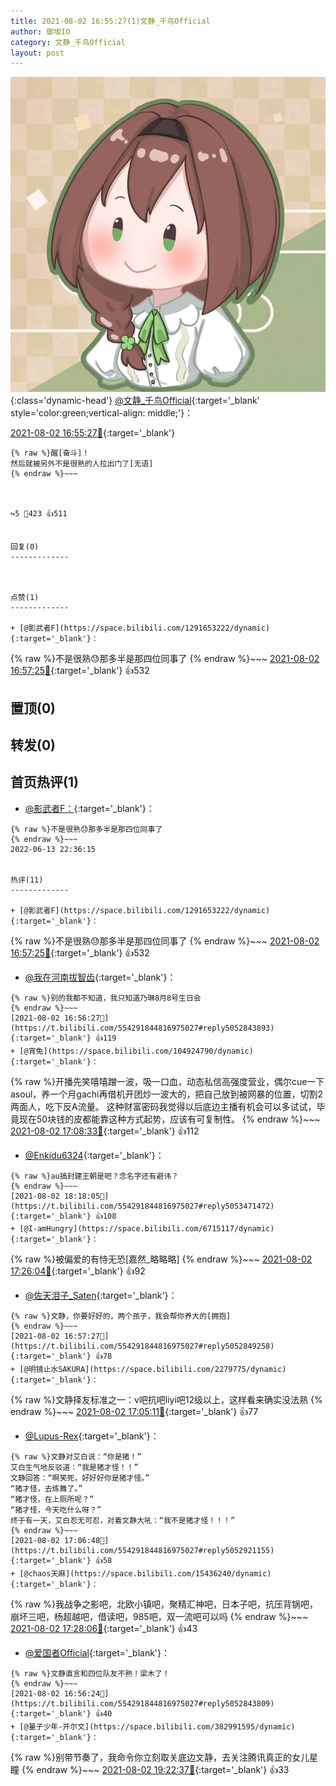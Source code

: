 ```yaml
---
title: 2021-08-02 16:55:27(1)文静_千鸟Official
author: 御坂IO
category: 文静_千鸟Official
layout: post
---
```


![img](/images/ac7482ed1b9a7f203dc68c0c4a77c488a27b108a.jpg){:class='dynamic-head'}
[@文静_千鸟Official](https://space.bilibili.com/667526012/dynamic){:target='_blank' style='color:green;vertical-align: middle;'}：

[2021-08-02 16:55:27🔗](https://t.bilibili.com/554291844816975027){:target='_blank'}

~~~
{% raw %}醒[奋斗]！
然后就被另外不是很熟的人拉出门了[无语]
{% endraw %}~~~



↪️5 💬423 👍511


回复(0)
-------------



点赞(1)
-------------

+ [@影武者F](https://space.bilibili.com/1291653222/dynamic){:target='_blank'}：
~~~
{% raw %}不是很熟😓那多半是那四位同事了
{% endraw %}~~~
[2021-08-02 16:57:25🔗](https://t.bilibili.com/554291844816975027#reply5052852170){:target='_blank'} 👍532


置顶(0)
-------------



转发(0)
-------------



首页热评(1)
-------------

+ [@影武者F：](https://space.bilibili.com/1291653222/dynamic){:target='_blank'}：
~~~
{% raw %}不是很熟😓那多半是那四位同事了
{% endraw %}~~~
2022-06-13 22:36:15


热评(11)
-------------

+ [@影武者F](https://space.bilibili.com/1291653222/dynamic){:target='_blank'}：
~~~
{% raw %}不是很熟😓那多半是那四位同事了
{% endraw %}~~~
[2021-08-02 16:57:25🔗](https://t.bilibili.com/554291844816975027#reply5052852170){:target='_blank'} 👍532
+ [@我在河南拔智齿](https://space.bilibili.com/26029363/dynamic){:target='_blank'}：
~~~
{% raw %}别的我都不知道，我只知道乃琳8月8号生日会
{% endraw %}~~~
[2021-08-02 16:56:27🔗](https://t.bilibili.com/554291844816975027#reply5052843893){:target='_blank'} 👍119
+ [@宵兔](https://space.bilibili.com/104924790/dynamic){:target='_blank'}：
~~~
{% raw %}开播先笑嘻嘻蹭一波，吸一口血，动态私信高强度营业，偶尔cue一下asoul，养一个月gachi再借机开团炒一波大的，把自己放到被网暴的位置，切割2两面人，吃下反A流量。
这种财富密码我觉得以后底边主播有机会可以多试试，毕竟现在50块钱的皮都能靠这种方式起势，应该有可复制性。
{% endraw %}~~~
[2021-08-02 17:08:33🔗](https://t.bilibili.com/554291844816975027#reply5052930742){:target='_blank'} 👍112
+ [@Enkidu6324](https://space.bilibili.com/1213108116/dynamic){:target='_blank'}：
~~~
{% raw %}au搞封建王朝是吧？念名字还有避讳？
{% endraw %}~~~
[2021-08-02 18:18:05🔗](https://t.bilibili.com/554291844816975027#reply5053471472){:target='_blank'} 👍108
+ [@I-amHungry](https://space.bilibili.com/6715117/dynamic){:target='_blank'}：
~~~
{% raw %}被偏爱的有恃无恐[嘉然_略略略]
{% endraw %}~~~
[2021-08-02 17:26:04🔗](https://t.bilibili.com/554291844816975027#reply5053058205){:target='_blank'} 👍92
+ [@佐天泪子_Saten](https://space.bilibili.com/22646444/dynamic){:target='_blank'}：
~~~
{% raw %}文静，你要好好的，两个孩子，我会帮你养大的[拥抱]
{% endraw %}~~~
[2021-08-02 16:57:27🔗](https://t.bilibili.com/554291844816975027#reply5052849258){:target='_blank'} 👍78
+ [@明镜止水SAKURA](https://space.bilibili.com/2279775/dynamic){:target='_blank'}：
~~~
{% raw %}文静择友标准之一：v吧抗吧liyi吧12级以上，这样看来确实没法熟
{% endraw %}~~~
[2021-08-02 17:05:11🔗](https://t.bilibili.com/554291844816975027#reply5052907324){:target='_blank'} 👍77
+ [@Lupus-Rex](https://space.bilibili.com/381708963/dynamic){:target='_blank'}：
~~~
{% raw %}文静对艾白说：“你是猪！” 
艾白生气地反驳道：“我是猪才怪！！” 
文静回答：“啊笑死，好好好你是猪才怪。”
“猪才怪，去练舞了。” 
“猪才怪，在上厕所呢？”
“猪才怪，今天吃什么呀？” 
终于有一天，艾白忍无可忍，对着文静大吼：“我不是猪才怪！！！”
{% endraw %}~~~
[2021-08-02 17:06:48🔗](https://t.bilibili.com/554291844816975027#reply5052921155){:target='_blank'} 👍58
+ [@chaos天麻](https://space.bilibili.com/15436240/dynamic){:target='_blank'}：
~~~
{% raw %}我战争之影吧，北欧小镇吧，聚精汇神吧，日本子吧，抗压背锅吧，崩坏三吧，杨超越吧，借读吧，985吧，双一流吧可以吗
{% endraw %}~~~
[2021-08-02 17:28:06🔗](https://t.bilibili.com/554291844816975027#reply5053073250){:target='_blank'} 👍43
+ [@爱国者Official](https://space.bilibili.com/481142073/dynamic){:target='_blank'}：
~~~
{% raw %}文静直言和四位队友不熟！梁木了！
{% endraw %}~~~
[2021-08-02 16:56:24🔗](https://t.bilibili.com/554291844816975027#reply5052843809){:target='_blank'} 👍40
+ [@量子少年-开尔文](https://space.bilibili.com/382991595/dynamic){:target='_blank'}：
~~~
{% raw %}别带节奏了，我命令你立刻取关底边文静，去关注腾讯真正的女儿星瞳
{% endraw %}~~~
[2021-08-02 19:22:37🔗](https://t.bilibili.com/554291844816975027#reply5054013403){:target='_blank'} 👍33


